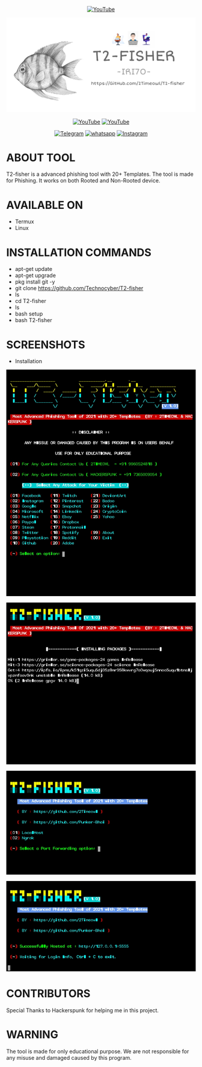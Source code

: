 <p align="center">
<a href="https://bit.ly/2OT7U1G"><img title="YouTube" src="https://img.shields.io/badge/Made In-India-red?style=for-the-badge&logo="></a>
</p>
<a href="https://linktr.ee/2Timeowl"><img src="PicsArt_03-09-11.12.02.png"></a>
</p>
<p align="center">
<a href="https://linktr.ee/2Timeowl"><img title="YouTube" src="https://img.shields.io/badge/Techno-Cyber-brightgreen?style=for-the-badge&logo=github"></a>
<a href="https://linktr.ee/2Timeowl"><img title="YouTube" src="https://img.shields.io/badge/Instagram-Technocyber.sh-yellow?style=for-the-badge&logo=Youtube"></a>
</p>
<p align="center">
<a href="https://t.me/T4CHNOCYBER"><img title="Telegram" src="https://img.shields.io/badge/Telegram-black?style=for-the-badge&logo=Telegram"></a>
<a href="https://linktr.ee/2Timeowl"><img title="whatsapp" src="https://img.shields.io/badge/whatsapp-blue?style=for-the-badge&logo=whatsapp"></a>
<a href="https://bit.ly/2OT7U1G"><img title="Instagram" src="https://img.shields.io/badge/YouTube-purple?style=for-the-badge&logo=instagram"></a>
<p align="center">
<p align="center">

# ABOUT TOOL

T2-fisher is a advanced phishing tool with 20+ Templates. The tool is made for Phishing. It works on both Rooted and Non-Rooted device.

# AVAILABLE ON

* Termux
* Linux

# INSTALLATION COMMANDS

* apt-get update
* apt-get upgrade
* pkg install git -y
* git clone https://github.com/Technocyber/T2-fisher
* ls
* cd T2-fisher
* ls
* bash setup
* bash T2-fisher

# SCREENSHOTS

* Installation

<p align="center">
<a href="https://linktr.ee/2Timeowl"><img src="Screenshot_2021-03-20-01-07-52-55_84d3000e3f4017145260f7618db1d683.jpg"></a>
</p>
<p align="center">
<a href="https://linktr.ee/2Timeowl"><img src="Screenshot_2021-03-20-01-10-08-60.jpg"></a>
</p>
<p align="center">
<a href="https://linktr.ee/2Timeowl"><img src="Screenshot_2021-03-20-01-09-31-16_84d3000e3f4017145260f7618db1d683.jpg"></a>
</p>
<p align="center">
<a href="https://linktr.ee/2Timeowl"><img src="Screenshot_2021-03-20-01-09-44-41_84d3000e3f4017145260f7618db1d683.jpg"></a>
</p>

# CONTRIBUTORS 

Special Thanks to Hackerspunk for helping me in this project.

# WARNING 

The tool is made for only educational purpose. We are not responsible for any misuse and damaged caused by this program.
